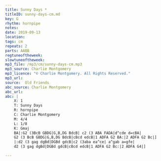```yaml
---
title: Sunny Days *
titleID: sunny-days-cm.md
key: G
rhythm: hornpipe
notes:
date: 2019-09-13
location:
tags: cm
repeats: 2
parts: AABB
regtuneoftheweek:
slowtuneoftheweek:
mp3_file: /mp3/cm/sunny-days-cm.mp3
mp3_source: Charlie Montgomery
mp3_licence: "© Charlie Montgomery. All Rights Reserved."
mp3_url:
source:  Old Friends
abc_source: Charlie Montgomery
abc_url:
abc: |
    X: 1
    T: Sunny Days
    R: hornpipe
    C: Charlie Montgomery
    M: 4/4
    L: 1/8
    K: Gmaj
    BA|:G2 (3BcB GBDG|G,B,DG BdcB| c2 (3 ABA FADA|d^cde d=cBA|
    G2 (3 BcB GBDG|G,B,DG BdcB|cBcd edcB|1 ADFA G2 BA:|2 ADFA G2 Bc|]
    |:d2 (3 gag dgBd|DGBd gdcB|c2 (3aba ea^ce| a^gab a=gfe|
    d2 (3 gag dgBd|DGBd gdcB|cBcd edcB|1 ADFA G2 Bc:|2 ADFA G4|]

---
```


